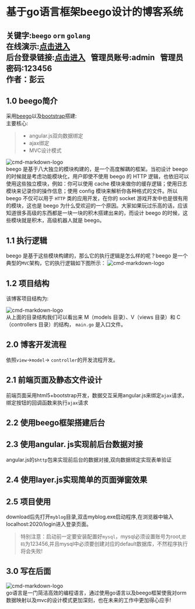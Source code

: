 # 基于**go**语言框架beego设计的博客系统
关键字:`beego` `orm` `golang`  
在线演示:[点击进入](http://45.32.248.21:2020/)  
后台登录链接:[点击进入](http://45.32.248.21:2020/login)  
管理员账号:**admin**    
管理员密码:**123456**    
作者：**彭云**   
---

## 1.0 beego简介
采用[beego](http://beego.me)以及[bootstrap](http://www.bootcss.com/)搭建:  
主要核心:  

> * angular.js双向数据绑定
> * ajax绑定
> * MVC设计模式


![cmd-markdown-logo](http://45.32.248.21/static/img/architecture.png)  
beego 是基于八大独立的模块构建的，是一个高度解耦的框架。当初设计 beego 的时候就是考虑功能模块化，用户即使不使用 beego 的 HTTP 逻辑，也依旧可以使用这些独立模块，例如：你可以使用 cache 模块来做你的缓存逻辑；使用日志模块来记录你的操作信息；使用 config 模块来解析你各种格式的文件。所以 beego 不仅可以用于 `HTTP` 类的应用开发，在你的 socket 游戏开发中也是很有用的模块，这也是 beego 为什么受欢迎的一个原因。大家如果玩过乐高的话，应该知道很多高级的东西都是一块一块的积木搭建出来的，而设计 beego 的时候，这些模块就是积木，高级机器人就是 beego。

## 1.1 执行逻辑
beego 是基于这些模块构建的，那么它的执行逻辑是怎么样的呢？beego 是一个典型的`MVC`架构，它的执行逻辑如下图所示：
![cmd-markdown-logo](http://45.32.248.21/static/img/flow.png) 

## 1.2 项目结构
该博客项目结构为:  
  
  
![cmd-markdown-logo](http://45.32.248.21/static/img/project.png)  
从上面的目录结构我们可以看出来 M（models 目录）、V（views 目录）和 C（controllers 目录）的结构， `main.go` 是入口文件。

## 2.0 博客开发流程
依照`view`->`model`-> `controller`的开发流程开发。

## 2.1 前端页面及静态文件设计
前端页面采用html5+bootstrap开发，数据交互采用angular.js来绑定`ajax`请求，绑定按钮的回调函数来执行`ajax`请求

## 2.2 使用beego框架搭建后台

## 2.3  使用angular. js实现前后台数据对接  

angular.js的`$http`包来实现前后台的数据对接,双向数据绑定实现表单验证

## 2.4 使用layer.js实现简单的页面弹窗效果 

## 2.5 项目使用
download后先打开`myblog`目录,双击myblog.exe启动程序,在浏览器中输入localhost:2020/login进入登录页面。  
> 特别注意：启动前一定要安装配置好`mysql`，mysql必须设置账号为root,`密码`为123456,并且mysql中必须要创建对应的default数据库，不然程序执行将会失败!

## 3.0 写在后面  

![cmd-markdown-logo](http://45.32.248.21/static/img/golang.jpg)  
go语言是一门简洁高效的编程语言，通过使用go语言以及beego框架使我对orm数据映射以及mvc的设计模式更加深刻，也在未来的工作中更加得心应手!
